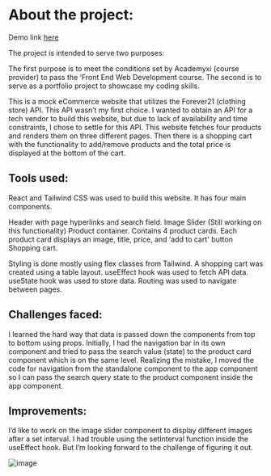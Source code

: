 # About the project:

Demo link [here](https://seenuchaparala.github.io/react-ecommerce-portfolio/)

 
The project is intended to serve two purposes:

The first purpose is to meet the conditions set by Academyxi (course provider) to pass the ‘Front End Web Development course.
The second is to serve as a portfolio project to showcase my coding skills.


This is a mock eCommerce website that utilizes the Forever21 (clothing store) API. This API wasn’t my first choice. I wanted to obtain an API for a tech vendor to build this website, but due to lack of availability and time constraints, I chose to settle for this API. This website fetches four products and renders them on three different pages. Then there is a shopping cart with the functionality to add/remove products and the total price is displayed at the bottom of the cart.

## Tools used:

React and Tailwind CSS was used to build this website. It has four main components.

Header with page hyperlinks and search field.
Image Slider (Still working on this functionality)
Product container. Contains 4 product cards. Each product card displays an image, title, price, and ‘add to cart' button
Shopping cart.

Styling is done mostly using flex classes from Tailwind. A shopping cart was created using a table layout. useEffect hook was used to fetch API data. useState hook was used to store data. Routing was used to navigate between pages.

## Challenges faced:

I learned the hard way that data is passed down the components from top to bottom using props. Initially, I had the navigation bar in its own component and tried to pass the search value (state) to the product card component which is on the same level. Realizing the mistake, I moved the code for navigation from the standalone component to the app component so I can pass the search query state to the product component inside the app component.

## Improvements:

I’d like to work on the image slider component to display different images after a set interval. I had trouble using the setInterval function inside the useEffect hook. But I’m looking forward to the challenge of figuring it out.


![image](https://user-images.githubusercontent.com/22206367/194722149-d66f327d-a9f8-4785-92fc-762e8d3d2930.png)
